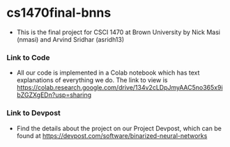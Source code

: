 # cs1470final-bnns
- This is the final project for CSCI 1470 at Brown University by Nick Masi (nmasi) and Arvind Sridhar (asridh13)

### Link to Code
- All our code is implemented in a Colab notebook which has text explanations of everything we do. The link to view is https://colab.research.google.com/drive/134v2cLDpJmyAAC5no365x9ibZGZXgEDn?usp=sharing


### Link to Devpost
- Find the details about the project on our Project Devpost, which can be found at https://devpost.com/software/binarized-neural-networks
